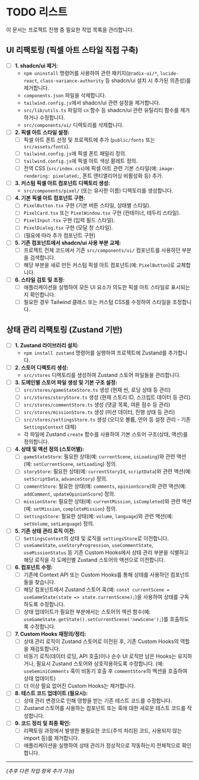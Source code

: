 # TODO 리스트

이 문서는 프로젝트 진행 중 필요한 작업 목록을 관리합니다.

## UI 리팩토링 (픽셀 아트 스타일 직접 구축)

- [ ] **1. shadcn/ui 제거:**
  - `npm uninstall` 명령어를 사용하여 관련 패키지(`@radix-ui/*`, `lucide-react`, `class-variance-authority` 등 shadcn/ui 설치 시 추가된 의존성)를 제거합니다.
  - `components.json` 파일을 삭제합니다.
  - `tailwind.config.js`에서 shadcn/ui 관련 설정을 제거합니다.
  - `src/lib/utils.ts` 파일의 `cn` 함수 등 shadcn/ui 관련 유틸리티 함수를 제거하거나 수정합니다.
  - `src/components/ui/` 디렉토리를 삭제합니다.
- [ ] **2. 픽셀 아트 스타일 설정:**
  - [ ] 픽셀 아트 폰트 선정 및 프로젝트에 추가 (`public/fonts` 또는 `src/assets/fonts`).
  - [ ] `tailwind.config.js`에 픽셀 폰트 패밀리 정의.
  - [ ] `tailwind.config.js`에 픽셀 아트 색상 팔레트 정의.
  - [ ] 전역 CSS (`src/index.css`)에 픽셀 아트 관련 기본 스타일(예: `image-rendering: pixelated;`, 폰트 앤티앨리어싱 비활성화 등) 추가.
- [ ] **3. 커스텀 픽셀 아트 컴포넌트 디렉토리 생성:**
  - `src/components/pixel/` (또는 유사한 이름) 디렉토리를 생성합니다.
- [ ] **4. 기본 픽셀 아트 컴포넌트 구현:**
  - [ ] `PixelButton.tsx` 구현 (기본 버튼 스타일, 상태별 스타일).
  - [ ] `PixelCard.tsx` 또는 `PixelWindow.tsx` 구현 (컨테이너, 테두리 스타일).
  - [ ] `PixelInput.tsx` 구현 (입력 필드 스타일).
  - [ ] `PixelDialog.tsx` 구현 (모달 창 스타일).
  - [ ] (필요에 따라 추가 컴포넌트 구현)
- [ ] **5. 기존 컴포넌트에서 shadcn/ui 사용 부분 교체:**
  - [ ] 프로젝트 전체 코드에서 기존 `src/components/ui/` 컴포넌트를 사용하던 부분을 검색합니다.
  - [ ] 해당 부분을 새로 만든 커스텀 픽셀 아트 컴포넌트(예: `PixelButton`)로 교체합니다.
- [ ] **6. 스타일 검토 및 조정:**
  - [ ] 애플리케이션을 실행하여 모든 UI 요소가 의도한 픽셀 아트 스타일로 표시되는지 확인합니다.
  - [ ] 필요한 경우 Tailwind 클래스 또는 커스텀 CSS를 수정하여 스타일을 조정합니다.

## 상태 관리 리팩토링 (Zustand 기반)

- [ ] **1. Zustand 라이브러리 설치:**
  - `npm install zustand` 명령어를 실행하여 프로젝트에 Zustand를 추가합니다.
- [ ] **2. 스토어 디렉토리 생성:**
  - `src/stores` 디렉토리를 생성하여 Zustand 스토어 파일들을 관리합니다.
- [ ] **3. 도메인별 스토어 파일 생성 및 기본 구조 설정:**
  - [ ] `src/stores/gameStateStore.ts` 생성 (현재 씬, 로딩 상태 등 관리)
  - [ ] `src/stores/storyStore.ts` 생성 (현재 스토리 ID, 스크립트 데이터 등 관리)
  - [ ] `src/stores/commentStore.ts` 생성 (댓글 목록, 여론 점수 등 관리)
  - [ ] `src/stores/missionStore.ts` 생성 (미션 데이터, 진행 상태 등 관리)
  - [ ] `src/stores/settingsStore.ts` 생성 (오디오 볼륨, 언어 등 설정 관리 - 기존 `SettingsContext` 대체)
  - 각 파일에 Zustand `create` 함수를 사용하여 기본 스토어 구조(상태, 액션)를 정의합니다.
- [ ] **4. 상태 및 액션 정의 (스토어별):**
  - [ ] `gameStateStore`: 필요한 상태(예: `currentScene`, `isLoading`)와 관련 액션(예: `setCurrentScene`, `setLoading`) 정의.
  - [ ] `storyStore`: 필요한 상태(예: `currentStoryId`, `scriptData`)와 관련 액션(예: `setScriptData`, `advanceStory`) 정의.
  - [ ] `commentStore`: 필요한 상태(예: `comments`, `opinionScore`)와 관련 액션(예: `addComment`, `updateOpinionScore`) 정의.
  - [ ] `missionStore`: 필요한 상태(예: `currentMission`, `isCompleted`)와 관련 액션(예: `setMission`, `completeMission`) 정의.
  - [ ] `settingsStore`: 필요한 상태(예: `volume`, `language`)와 관련 액션(예: `setVolume`, `setLanguage`) 정의.
- [ ] **5. 기존 상태 관리 로직 이전:**
  - [ ] `SettingsContext`의 상태 및 로직을 `settingsStore`로 이전합니다.
  - [ ] `useGameState`, `useStoryProgression`, `useCommentState`, `useMissionStatus` 등 기존 Custom Hooks에서 상태 관리 부분을 식별하고 해당 로직을 각 도메인별 Zustand 스토어의 액션으로 이전합니다.
- [ ] **6. 컴포넌트 수정:**
  - [ ] 기존에 Context API 또는 Custom Hooks를 통해 상태를 사용하던 컴포넌트들을 찾습니다.
  - [ ] 해당 컴포넌트에서 Zustand 스토어 훅(예: `const currentScene = useGameState(state => state.currentScene);`)을 사용하여 상태를 구독하도록 수정합니다.
  - [ ] 상태 업데이트가 필요한 부분에서는 스토어의 액션 함수(예: `useGameState.getState().setCurrentScene('newScene');`)를 호출하도록 수정합니다.
- [ ] **7. Custom Hooks 재정의/정리:**
  - [ ] 상태 관리 로직이 Zustand 스토어로 이전된 후, 기존 Custom Hooks의 역할을 재검토합니다.
  - [ ] 비동기 로직(데이터 로딩, API 호출)이나 순수 UI 로직만 남은 Hooks는 유지하거나, 필요시 Zustand 스토어와 상호작용하도록 수정합니다. (예: `useGeminiComments` 훅이 비동기 호출 후 `commentStore`의 액션을 호출하여 상태 업데이트)
  - [ ] 더 이상 필요 없어진 Custom Hooks는 제거합니다.
- [ ] **8. 테스트 코드 업데이트 (필요시):**
  - [ ] 상태 관리 변경으로 인해 영향을 받는 기존 테스트 코드를 수정합니다.
  - [ ] Zustand 스토어를 사용하는 컴포넌트 또는 훅에 대한 새로운 테스트 코드를 작성합니다.
- [ ] **9. 코드 정리 및 최종 확인:**
  - [ ] 리팩토링 과정에서 발생한 불필요한 코드(주석 처리된 코드, 사용되지 않는 import 등)를 제거합니다.
  - [ ] 애플리케이션을 실행하여 상태 관리가 정상적으로 작동하는지 전체적으로 확인합니다.

---

_(추후 다른 작업 항목 추가 가능)_
